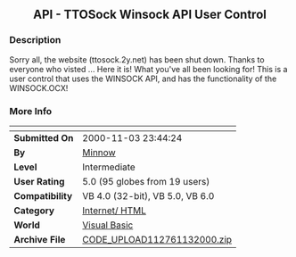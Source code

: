 ﻿<div align="center">

## API \- TTOSock Winsock API User Control


</div>

### Description

Sorry all, the website (ttosock.2y.net) has been shut down. Thanks to everyone who visted ... Here it is! What you've all been looking for! This is a user control that uses the WINSOCK API, and has the functionality of the WINSOCK.OCX!
 
### More Info
 


<span>             |<span>
---                |---
**Submitted On**   |2000-11-03 23:44:24
**By**             |[Minnow](https://github.com/Planet-Source-Code/PSCIndex/blob/master/ByAuthor/minnow.md)
**Level**          |Intermediate
**User Rating**    |5.0 (95 globes from 19 users)
**Compatibility**  |VB 4\.0 \(32\-bit\), VB 5\.0, VB 6\.0
**Category**       |[Internet/ HTML](https://github.com/Planet-Source-Code/PSCIndex/blob/master/ByCategory/internet-html__1-34.md)
**World**          |[Visual Basic](https://github.com/Planet-Source-Code/PSCIndex/blob/master/ByWorld/visual-basic.md)
**Archive File**   |[CODE\_UPLOAD112761132000\.zip](https://github.com/Planet-Source-Code/minnow-api-ttosock-winsock-api-user-control__1-9996/archive/master.zip)








